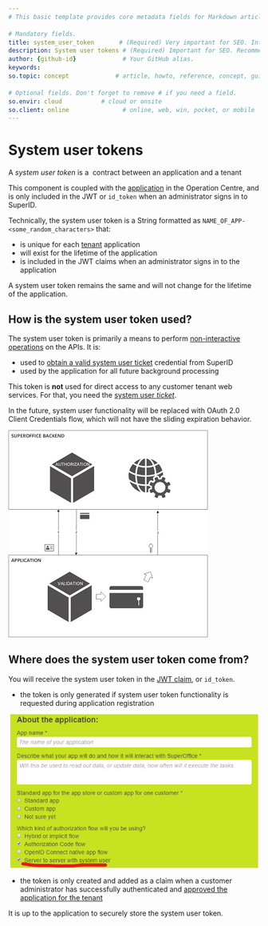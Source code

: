 ```yaml
---
# This basic template provides core metadata fields for Markdown articles on docs.superoffice.com.

# Mandatory fields.
title: system_user_token       # (Required) Very important for SEO. Intent in a unique string of 43-59 chars including spaces.
description: System user tokens # (Required) Important for SEO. Recommended character length is 115-145 characters including spaces.
author: {github-id}             # Your GitHub alias.
keywords:
so.topic: concept             # article, howto, reference, concept, guide

# Optional fields. Don't forget to remove # if you need a field.
so.envir: cloud           # cloud or onsite
so.client: online               # online, web, win, pocket, or mobile
---
```


# System user tokens

A _system user token_ is a  contract between an application and a tenant

This component is coupled with the [application][1] in the Operation Centre, and is only included in the JWT or `id_token` when an administrator signs in to SuperID.

Technically, the system user token is a String formatted as `NAME_OF_APP-<some_random_characters>` that:

* is unique for each [tenant][2] application
* will exist for the lifetime of the application
* is included in the JWT claims when an administrator signs in to the application

A system user token remains the same and will not change for the lifetime of the application.

## How is the system user token used?

The system user token is primarily a means to perform [non-interactive operations][3] on the APIs. It is:

* used to [obtain a valid system user ticket][4] credential from SuperID
* used by the application for all future background processing

This token is **not** used for direct access to any customer tenant web services. For that, you need the [system user *ticket*][5].

In the future, system user functionality will be replaced with OAuth 2.0 Client Credentials flow, which will not have the sliding expiration behavior.

![Non-interactive token flow][img1]

## Where does the system user token come from?

You will receive the system user token in the [JWT claim][6], or `id_token`.

* the token is only generated if system user token functionality is requested during application registration

![imagecxe1.png][img2]

* the token is only created and added as a claim when a customer administrator has successfully authenticated and [approved the application for the tenant][7]

It is up to the application to securely store the system user token.

<!-- Referenced links -->
[1]: https://github.com/SuperOfficeDocs/superoffice-docs/blob/main/docs/apps/overview.md
[2]: https://github.com/SuperOfficeDocs/superoffice-docs/blob/main/docs/apps/tenant-status/index.md
[3]: system-user-flow.md
[4]: get-system-user-ticket.md
[5]: system-user-ticket.md
[6]: ../superid-token.md
[7]: https://github.com/SuperOfficeDocs/superoffice-docs/blob/main/docs/apps/provisioning/get-consent.md

<!-- Referenced images -->
[img1]: media/non-interactive-token-flow.jpg
[img2]: media/imagecxe1.png
